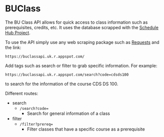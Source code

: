 # BUClass

The BU Class API allows for quick access to class information such as prerequisites, credits, etc. It uses the database scrapped with the [Schedule Hub Project](https://github.com/ethanc-ec/ScheduleHub).

To use the API simply use any web scraping package such as [Requests](https://requests.readthedocs.io/en/latest/) and the link:
```
https://buclassapi.uk.r.appspot.com/
```

Add tags such as search or filter to grab specific information.
For example:
```
https://buclassapi.uk.r.appspot.com/search?code=cdsds100
```
to search for the information of the course CDS DS 100.

Different routes:
- search
  - ```/search?code=```
    - Search for general information of a class
- filter
  - ```/filter?prereq=```
    - Filter classes that have a specific course as a prerequisite

